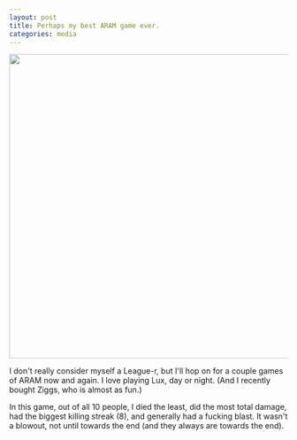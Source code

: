 ```yaml
---
layout: post
title: Perhaps my best ARAM game ever.
categories: media
---
```


<a href="{{ site.url }}/images/lux.jpg"><img src="{{ site.url }}/images/lux.jpg" height="550px"></a>

I don't really consider myself a League-r, but I'll hop on for a couple games of ARAM now and again. I love playing Lux, day or night. (And I recently bought Ziggs, who is almost as fun.)

In this game, out of all 10 people, I died the least, did the most total damage, had the biggest killing streak (8), and generally had a fucking blast. It wasn't a blowout, not until towards the end (and they always are towards the end).
